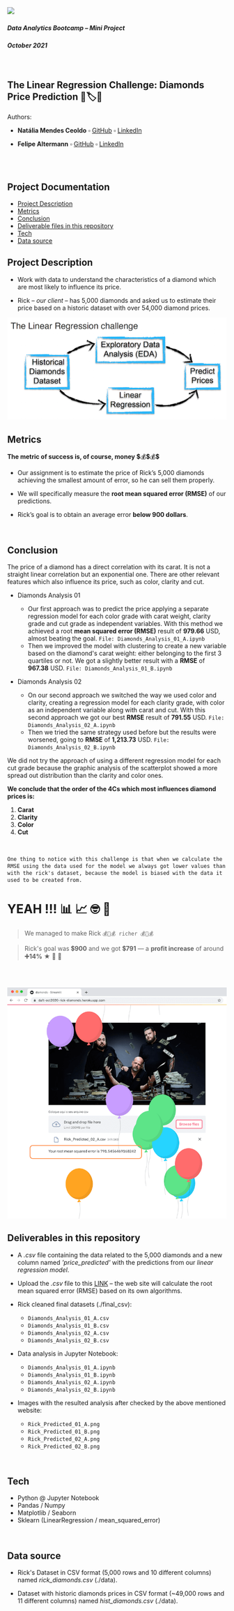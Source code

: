 <img src="https://bit.ly/2VnXWr2" width="60">

##### *Data Analytics Bootcamp* – Mini Project
##### October 2021

<br>

## The Linear Regression Challenge: Diamonds Price Prediction 💎🏷🤑

Authors:

* **Natália Mendes Ceoldo** ▫︎ [GitHub](https://github.com/natmceoldo) ▫︎ [LinkedIn](https://www.linkedin.com/in/natmceoldo/)

* **Felipe Altermann** ▫︎ [GitHub](https://github.com/fealt) ▫︎ [LinkedIn](https://www.linkedin.com/in/felipealtermann/)

<br>

<br>

## Project Documentation
- [Project Description](#project-description)
- [Metrics](#metrics)
- [Conclusion](#conclusion)
- [Deliverable files in this repository](#deliverables)
- [Tech](#tech)
- [Data source](#data_source)


<a name="project-description"></a>

## Project Description

* Work with data to understand the characteristics of a diamond which are most likely to influence its price.

* Rick – *our client* – has 5,000 diamonds and asked us to estimate their price based on a historic dataset with over 54,000 diamond prices.

![img](./images/challenge_objectives.png)

<a name="metrics"></a>

## Metrics

**The metric of success is, of course, money** 💲💰💲💰💲

* Our assignment is to estimate the price of Rick’s 5,000 diamonds achieving the smallest amount of error, so he can sell them properly.

* We will specifically measure the **root mean squared error (RMSE)** of our predictions.

* Rick’s goal is to obtain an average error **below 900 dollars**.

<br>


<a name="conclusion"></a>

## Conclusion

The price of a diamond has a direct correlation with its carat. It is not a straight linear correlation but an exponential one. There are other relevant features which also influence its price, such as color, clarity and cut.

* Diamonds Analysis 01
   - Our first approach was to predict the price applying a separate regression model for each color grade with carat weight, clarity grade and cut grade as independent variables. With this method we achieved a root **mean squared error (RMSE)** result of **979.66** USD, almost beating the goal. `File: Diamonds_Analysis_01_A.ipynb`
   - Then we improved the model with clustering to create a new variable based on the diamond's carat weight: either belonging to the first 3 quartiles or not. We got a slightly better result with a **RMSE** of **967.38** USD. `File: Diamonds_Analysis_01_B.ipynb`

* Diamonds Analysis 02
   - On our second approach we switched the way we used color and clarity, creating a regression model for each clarity grade, with color as an independent variable along with carat and cut. With this second approach we got our best **RMSE** result of **791.55** USD. `File: Diamonds_Analysis_02_A.ipynb`
   - Then we tried the same strategy used before but the results were worsened, going to **RMSE** of **1,213.73** USD. `File: Diamonds_Analysis_02_B.ipynb`

We did not try the approach of using a different regression model for each cut grade because the graphic analysis of the scatterplot showed a more spread out distribution than the clarity and color ones.

**We conclude that the order of the 4Cs which most influences diamond prices is:**
   1. **Carat**
   2. **Clarity**
   3. **Color**
   4. **Cut**

<br>

```
One thing to notice with this challenge is that when we calculate the RMSE using the data used for the model we always got lower values than with the rick's dataset, because the model is biased with the data it used to be created from.

```

# YEAH !!! 📊 📈 🤓 🎈

> We managed to make Rick ` 💰💎💰 richer 💰💎💰 `

> Rick's goal was 💲**900** and we got 💲**791** — a **profit increase** of around **➕14%** ★ 🥳 🍾

<br>

<br>

![img](./images/Rick_Predicted_02_A.png)


<a name="deliverables"></a>

## Deliverables in this repository

* A *.csv* file containing the data related to the 5,000 diamonds and a new column named *'price_predicted'* with the predictions from our *linear regression model*.
* Upload the *.csv* file to this [LINK](https://daft-oct2020-rick-diamonds.herokuapp.com/) – the web site will calculate the root mean squared error (RMSE) based on its own algorithms.

* Rick cleaned final datasets (./final_csv):
   - `Diamonds_Analysis_01_A.csv`
   - `Diamonds_Analysis_01_B.csv`
   - `Diamonds_Analysis_02_A.csv`
   - `Diamonds_Analysis_02_B.csv`

* Data analysis in Jupyter Notebook:
   - `Diamonds_Analysis_01_A.ipynb`
   - `Diamonds_Analysis_01_B.ipynb`
   - `Diamonds_Analysis_02_A.ipynb`
   - `Diamonds_Analysis_02_B.ipynb`

* Images with the resulted analysis after checked by the above mentioned website:
   - `Rick_Predicted_01_A.png`
   - `Rick_Predicted_01_B.png`
   - `Rick_Predicted_02_A.png`
   - `Rick_Predicted_02_B.png`

<br>


<a name="tech"></a>

## Tech

   - Python @ Jupyter Notebook
   - Pandas / Numpy
   - Matplotlib / Seaborn
   - Sklearn (LinearRegression / mean_squared_error)

<br>


<a name="data_source"></a>

## Data source

  - Rick's Dataset in CSV format (5,000 rows and 10 different columns) named *rick_diamonds.csv* (./data). 

  - Dataset with historic diamonds prices in CSV format (~49,000 rows and 11 different columns) named *hist_diamonds.csv* (./data).

<br>

<br>
